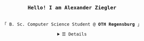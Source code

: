 <h3 align="center"><samp>Hello! I am <b></b>Alexander Ziegler</b></samp></h3>
<p align="center"><br>
  <samp>
    「 B. Sc. Computer Science Student @ <b>OTH Regensburg</b> 」<br>
  </samp>
</p>
<details align="center">
   <summary> <samp>&#9776; Details</samp></summary>
   <p align="center">
     <br>
      <a href="https://github.com/ziegleralex?tab=repositories&language=python" target="_blank"><img alt="Python" src="https://img.shields.io/badge/-Python-3572A5?style=flat-square&logo=Python&logoColor=white"></a>
      <a href="https://github.com/ziegleralex?tab=repositories&language=c%2B%2B" target="_blank"><img alt="C++" src="https://img.shields.io/badge/-C%2B%2B-f34b7d?style=flat-square&logo=C%2B%2B&logoColor=white"></a>
      <a href="https://github.com/ziegleralex?tab=repositories&language=java" target="_blank"><img alt="Java" src="https://img.shields.io/badge/-Java-b07219?style=flat-square&logo=Java&logoColor=white"></a>
      <a href="https://github.com/ziegleralex?tab=repositories&language=c" target="_blank"><img alt="C" src="https://img.shields.io/badge/-C-375eab?style=flat-square&logo=C&logoColor=white"></a>
  <br>
  <img src="https://github-readme-stats.vercel.app/api?username=ziegleralex&show_icons=true&hide_border=true&hide=issues&title_color=5391FE&icon_color=000000&text_color=555"></img><br>
     <a href="https://github.com/ziegleralex" target="_blank"><img alt="ziegleralex" src="https://badges.pufler.dev/visits/ziegleralex/ziegleralex?logo=GitHub&label=visits&color=success&logoColor=white&style=flat-square"/></a>
     <a href="https://github.com/ziegleralex/ziegleralex" target="_blank"><img alt="GitHub hits" src="https://img.shields.io/github/last-commit/ziegleralex/ziegleralex?label=profile%20updated&style=flat-square"></a>
  </samp>
  </p>
</details>
